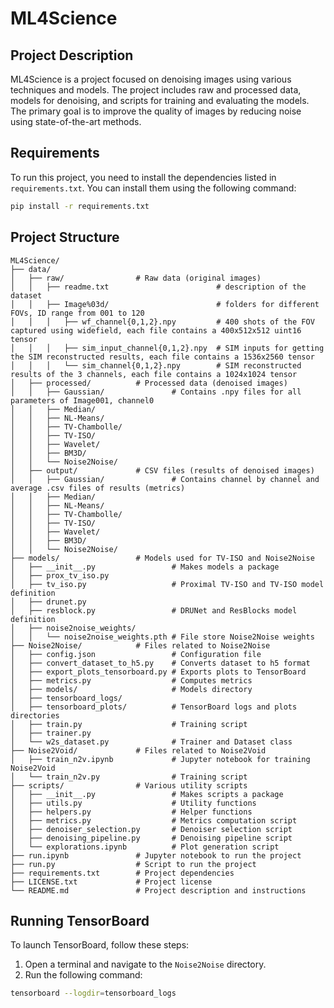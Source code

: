 # ML4Science

## Project Description

ML4Science is a project focused on denoising images using various techniques and models. The project includes raw and processed data, models for denoising, and scripts for training and evaluating the models. The primary goal is to improve the quality of images by reducing noise using state-of-the-art methods.

## Requirements

To run this project, you need to install the dependencies listed in `requirements.txt`. You can install them using the following command:

```bash
pip install -r requirements.txt
```

## Project Structure

```
ML4Science/
├── data/
│   ├── raw/                # Raw data (original images)
│   │   ├── readme.txt                        # description of the dataset
│   │   ├── Image%03d/                        # folders for different FOVs, ID range from 001 to 120
│   │   │   ├── wf_channel{0,1,2}.npy         # 400 shots of the FOV captured using widefield, each file contains a 400x512x512 uint16 tensor
│   │   │   ├── sim_input_channel{0,1,2}.npy  # SIM inputs for getting the SIM reconstructed results, each file contains a 1536x2560 tensor
│   │   │   └── sim_channel{0,1,2}.npy        # SIM reconstructed results of the 3 channels, each file contains a 1024x1024 tensor
│   ├── processed/          # Processed data (denoised images)
│   │   ├── Gaussian/               # Contains .npy files for all parameters of Image001, channel0
│   │   ├── Median/ 
│   │   ├── NL-Means/ 
│   │   ├── TV-Chambolle/ 
│   │   ├── TV-ISO/ 
│   │   ├── Wavelet/ 
│   │   ├── BM3D/ 
│   │   └── Noise2Noise/ 
│   ├── output/             # CSV files (results of denoised images)
│   │   ├── Gaussian/               # Contains channel by channel and average .csv files of results (metrics)
│   │   ├── Median/ 
│   │   ├── NL-Means/ 
│   │   ├── TV-Chambolle/ 
│   │   ├── TV-ISO/ 
│   │   ├── Wavelet/ 
│   │   ├── BM3D/ 
│   │   └── Noise2Noise/ 
├── models/                 # Models used for TV-ISO and Noise2Noise
│   ├── __init__.py                 # Makes models a package
│   ├── prox_tv_iso.py              
│   ├── tv_iso.py                   # Proximal TV-ISO and TV-ISO model definition
│   ├── drunet.py                   
│   ├── resblock.py                 # DRUNet and ResBlocks model definition
│   ├── noise2noise_weights/        
│   │   └── noise2noise_weights.pth # File store Noise2Noise weights
├── Noise2Noise/            # Files related to Noise2Noise
│   ├── config.json                 # Configuration file
│   ├── convert_dataset_to_h5.py    # Converts dataset to h5 format
│   ├── export_plots_tensorboard.py # Exports plots to TensorBoard
│   ├── metrics.py                  # Computes metrics
│   ├── models/                     # Models directory
│   ├── tensorboard_logs/           
│   ├── tensorboard_plots/          # TensorBoard logs and plots directories
│   ├── train.py                    # Training script
│   ├── trainer.py                  
│   └── w2s_dataset.py              # Trainer and Dataset class
├── Noise2Void/             # Files related to Noise2Void
│   ├── train_n2v.ipynb             # Jupyter notebook for training Noise2Void
│   └── train_n2v.py                # Training script
├── scripts/                # Various utility scripts
│   ├── __init__.py                 # Makes scripts a package
│   ├── utils.py                    # Utility functions
│   ├── helpers.py                  # Helper functions
│   ├── metrics.py                  # Metrics computation script
│   ├── denoiser_selection.py       # Denoiser selection script
│   ├── denoising_pipeline.py       # Denoising pipeline script
│   └── explorations.ipynb          # Plot generation script
├── run.ipynb               # Jupyter notebook to run the project
├── run.py                  # Script to run the project
├── requirements.txt        # Project dependencies
├── LICENSE.txt             # Project license
└── README.md               # Project description and instructions
```

## Running TensorBoard

To launch TensorBoard, follow these steps:

1. Open a terminal and navigate to the `Noise2Noise` directory.
2. Run the following command:

```bash
tensorboard --logdir=tensorboard_logs
```
